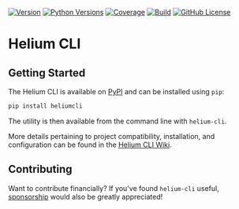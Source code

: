 [![Version](https://img.shields.io/pypi/v/heliumcli)](https://pypi.org/project/heliumcli)
[![Python Versions](https://img.shields.io/pypi/pyversions/heliumcli.svg)](https://pypi.org/project/heliumcli)
[![Coverage](https://img.shields.io/codecov/c/github/HeliumEdu/heliumcli)](https://codecov.io/gh/HeliumEdu/heliumcli)
[![Build](https://img.shields.io/github/actions/workflow/status/HeliumEdu/heliumcli/build.yml)](https://github.com/HeliumEdu/heliumcli/actions/workflows/build.yml)
[![GitHub License](https://img.shields.io/github/license/HeliumEdu/heliumcli)](https://github.com/HeliumEdu/heliumcli/blob/main/LICENSE)

# Helium CLI

## Getting Started

The Helium CLI is available on [PyPI](https://pypi.org/project/heliumcli/) and can be installed using `pip`:

```sh
pip install heliumcli
```

The utility is then available from the command line with `helium-cli`.

More details pertaining to project compatibility, installation, and configuration can be found in
the [Helium CLI Wiki](https://github.com/HeliumEdu/heliumcli/wiki).

## Contributing

Want to contribute financially? If you've found `helium-cli`
useful, [sponsorship](https://github.com/sponsors/alexdlaird) would
also be greatly appreciated!
